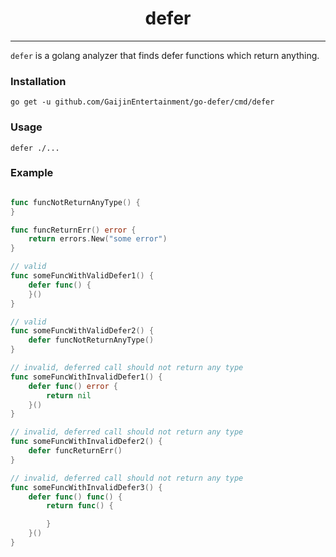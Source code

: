 <div align="center">

# defer

</div>

---

`defer` is a golang analyzer that finds defer functions which return anything.

### Installation

```shell
go get -u github.com/GaijinEntertainment/go-defer/cmd/defer
```

### Usage

```
defer ./...

```


### Example

```go

func funcNotReturnAnyType() {
}

func funcReturnErr() error {
	return errors.New("some error")
}

// valid
func someFuncWithValidDefer1() {
	defer func() {
	}()
}

// valid
func someFuncWithValidDefer2() {
	defer funcNotReturnAnyType()
}

// invalid, deferred call should not return any type
func someFuncWithInvalidDefer1() {
    defer func() error {
        return nil
    }()
}

// invalid, deferred call should not return any type
func someFuncWithInvalidDefer2() {
    defer funcReturnErr()
}

// invalid, deferred call should not return any type
func someFuncWithInvalidDefer3() {
	defer func() func() {
		return func() {

		}
	}()
}
```